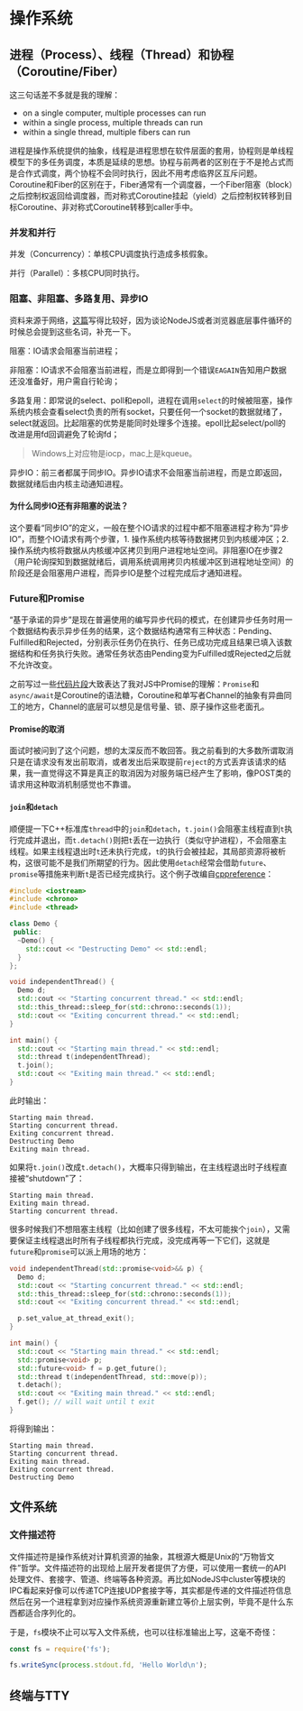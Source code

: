 # 操作系统

## 进程（Process）、线程（Thread）和协程（Coroutine/Fiber）

这三句话差不多就是我的理解：

+ on a single computer, multiple processes can run
+ within a single process, multiple threads can run
+ within a single thread, multiple fibers can run

进程是操作系统提供的抽象，线程是进程思想在软件层面的套用，协程则是单线程模型下的多任务调度，本质是延续的思想。协程与前两者的区别在于不是抢占式而是合作式调度，两个协程不会同时执行，因此不用考虑临界区互斥问题。Coroutine和Fiber的区别在于，Fiber通常有一个调度器，一个Fiber阻塞（block）之后控制权返回给调度器，而对称式Coroutine挂起（yield）之后控制权转移到目标Coroutine、非对称式Coroutine转移到caller手中。

### 并发和并行

并发（Concurrency）：单核CPU调度执行造成多核假象。

并行（Parallel）：多核CPU同时执行。

### 阻塞、非阻塞、多路复用、异步IO

资料来源于网络，[这篇](https://segmentfault.com/a/1190000003063859)写得比较好，因为谈论NodeJS或者浏览器底层事件循环的时候总会提到这些名词，补充一下。

阻塞：IO请求会阻塞当前进程；

非阻塞：IO请求不会阻塞当前进程，而是立即得到一个错误`EAGAIN`告知用户数据还没准备好，用户需自行轮询；

多路复用：即常说的select、poll和epoll，进程在调用`select`的时候被阻塞，操作系统内核会查看select负责的所有socket，只要任何一个socket的数据就绪了，select就返回。比起阻塞的优势是能同时处理多个连接。epoll比起select/poll的改进是用fd回调避免了轮询fd；

> Windows上对应物是iocp，mac上是kqueue。

异步IO：前三者都属于同步IO。异步IO请求不会阻塞当前进程，而是立即返回，数据就绪后由内核主动通知进程。

#### 为什么同步IO还有非阻塞的说法？

这个要看“同步IO”的定义，一般在整个IO请求的过程中都不阻塞进程才称为“异步IO”，而整个IO请求有两个步骤，1. 操作系统内核等待数据拷贝到内核缓冲区；2. 操作系统内核将数据从内核缓冲区拷贝到用户进程地址空间。非阻塞IO在步骤2（用户轮询探知到数据就绪后，调用系统调用拷贝内核缓冲区到进程地址空间）的阶段还是会阻塞用户进程，而异步IO是整个过程完成后才通知进程。

### Future和Promise

“基于承诺的异步”是现在普遍使用的编写异步代码的模式，在创建异步任务时用一个数据结构表示异步任务的结果，这个数据结构通常有三种状态：Pending、Fulfilled和Rejected，分别表示任务仍在执行、任务已成功完成且结果已填入该数据结构和任务执行失败。通常任务状态由Pending变为Fulfilled或Rejected之后就不允许改变。

之前写过一些[代码片段](https://www.everseenflash.com/CS/Snippets/GeneratorAutoRun.md)大致表达了我对JS中Promise的理解：`Promise`和`async/await`是Coroutine的语法糖，Coroutine和单写者Channel的抽象有异曲同工的地方，Channel的底层可以想见是信号量、锁、原子操作这些老面孔。

#### Promise的取消

面试时被问到了这个问题，想的太深反而不敢回答。我之前看到的大多数所谓取消只是在请求没有发出前取消，或者发出后采取提前`reject`的方式丢弃该请求的结果，我一直觉得这不算是真正的取消因为对服务端已经产生了影响，像POST类的请求用这种取消机制感觉也不靠谱。

#### `join`和`detach`

顺便提一下C++标准库`thread`中的`join`和`detach`，`t.join()`会阻塞主线程直到`t`执行完成并退出，而`t.detach()`则把`t`丢在一边执行（类似守护进程），不会阻塞主线程。如果主线程退出时`t`还未执行完成，`t`的执行会被挂起，其局部资源将被析构，这很可能不是我们所期望的行为。因此使用`detach`经常会借助`future`、`promise`等措施来判断`t`是否已经完成执行。这个例子改编自[cppreference](https://en.cppreference.com/w/cpp/thread/thread/detach)：

```cpp
#include <iostream>
#include <chrono>
#include <thread>

class Demo {
 public:
  ~Demo() {
    std::cout << "Destructing Demo" << std::endl;
  }
};

void independentThread() {
  Demo d;
  std::cout << "Starting concurrent thread." << std::endl;
  std::this_thread::sleep_for(std::chrono::seconds(1));
  std::cout << "Exiting concurrent thread." << std::endl;
}

int main() {
  std::cout << "Starting main thread." << std::endl;
  std::thread t(independentThread);
  t.join();
  std::cout << "Exiting main thread." << std::endl;
}
```

此时输出：

```
Starting main thread.
Starting concurrent thread.
Exiting concurrent thread.
Destructing Demo
Exiting main thread.
```

如果将`t.join()`改成`t.detach()`，大概率只得到输出，在主线程退出时子线程直接被“shutdown”了：

```
Starting main thread.
Exiting main thread.
Starting concurrent thread.
```

很多时候我们不想阻塞主线程（比如创建了很多线程，不太可能挨个`join`），又需要保证主线程退出时所有子线程都执行完成，没完成再等一下它们，这就是`future`和`promise`可以派上用场的地方：

```cpp
void independentThread(std::promise<void>&& p) {
  Demo d;
  std::cout << "Starting concurrent thread." << std::endl;
  std::this_thread::sleep_for(std::chrono::seconds(1));
  std::cout << "Exiting concurrent thread." << std::endl;

  p.set_value_at_thread_exit();
}

int main() {
  std::cout << "Starting main thread." << std::endl;
  std::promise<void> p;
  std::future<void> f = p.get_future();
  std::thread t(independentThread, std::move(p));
  t.detach();
  std::cout << "Exiting main thread." << std::endl;
  f.get(); // will wait until t exit
}
```

将得到输出：

```
Starting main thread.
Starting concurrent thread.
Exiting main thread.
Exiting concurrent thread.
Destructing Demo
```

## 文件系统

### 文件描述符

文件描述符是操作系统对计算机资源的抽象，其根源大概是Unix的“万物皆文件”哲学。文件描述符的出现给上层开发者提供了方便，可以使用一套统一的API处理文件、套接字、管道、终端等各种资源。再比如NodeJS中cluster等模块的IPC看起来好像可以传递TCP连接UDP套接字等，其实都是传递的文件描述符信息然后在另一个进程拿到对应操作系统资源重新建立等价上层实例，毕竟不是什么东西都适合序列化的。

于是，`fs`模块不止可以写入文件系统，也可以往标准输出上写，这毫不奇怪：

```js
const fs = require('fs');

fs.writeSync(process.stdout.fd, 'Hello World\n');
```


## 终端与TTY
